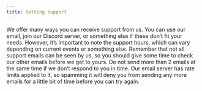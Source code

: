 ```yaml
---
title: Getting support
---
```

We offer many ways you can receive support from us. You can use our email, join our Discord server, or something else if these don’t fit your needs. However, it’s important to note the support hours, which can vary depending on current events or something else. Remember that not all support emails can be seen by us, so you should give some time to check our other emails before we get to yours. Do not send more than 2 emails at the same time if we don’t respond to you in time. Our email server has rate limits applied to it, so spamming it will deny you from sending any more emails for a little bit of time before you can try again.